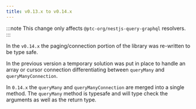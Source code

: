 ```yaml
---
title: v0.13.x to v0.14.x
---
```


:::note
This change only affects `@ptc-org/nestjs-query-graphql` resolvers. 
:::  


In the `v0.14.x` the paging/connection portion of the library was re-written to be type safe.

In the previous version a temporary solution was put in place to handle an array or cursor connection differentiating between `queryMany` and `queryManyConnection`. 

In `0.14.x` the `queryMany` and `queryManyConnection` are merged into a single method. The `queryMany` method is typesafe and will type check the arguments as well as the return type. 



